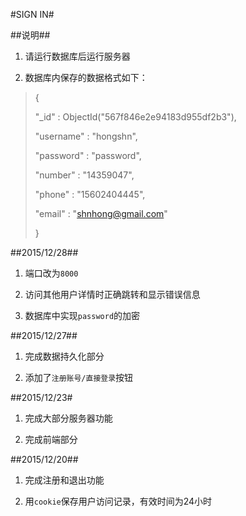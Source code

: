 #SIGN IN#

##说明##

1. 请运行数据库后运行服务器

2. 数据库内保存的数据格式如下：

 > {
 >
 >   "_id" : ObjectId("567f846e2e94183d955df2b3"),
 >
 >   "username" : "hongshn",
 >
 >   "password" : "password",
 >
 >   "number" : "14359047",
 >
 >   "phone" : "15602404445",
 >
 >   "email" : "shnhong@gmail.com"
 >
 >   }

##2015/12/28##

1. 端口改为`8000`

2. 访问其他用户详情时正确跳转和显示错误信息

3. 数据库中实现`password`的加密

##2015/12/27##

1. 完成数据持久化部分

2. 添加了`注册账号/直接登录`按钮

##2015/12/23#

1. 完成大部分服务器功能

2. 完成前端部分

##2015/12/20##

1. 完成注册和退出功能

2. 用`cookie`保存用户访问记录，有效时间为24小时
